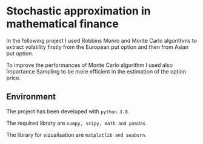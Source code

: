 # Stochastic approximation in mathematical finance

In the following project I used Robbins Monro and Monte Carlo algorithms to extract volatility firstly from the European put option and then from Asian put option.

To improve the performances of Monte Carlo algorithm I used also Importance Sampling to be more efficient in the estimation of the option price.

## Environment
The project has been developed with `python 3.8`.

The required library are `numpy, scipy, math and pandas`.

The library for vizualisation are `matplotlib and seaborn`.
